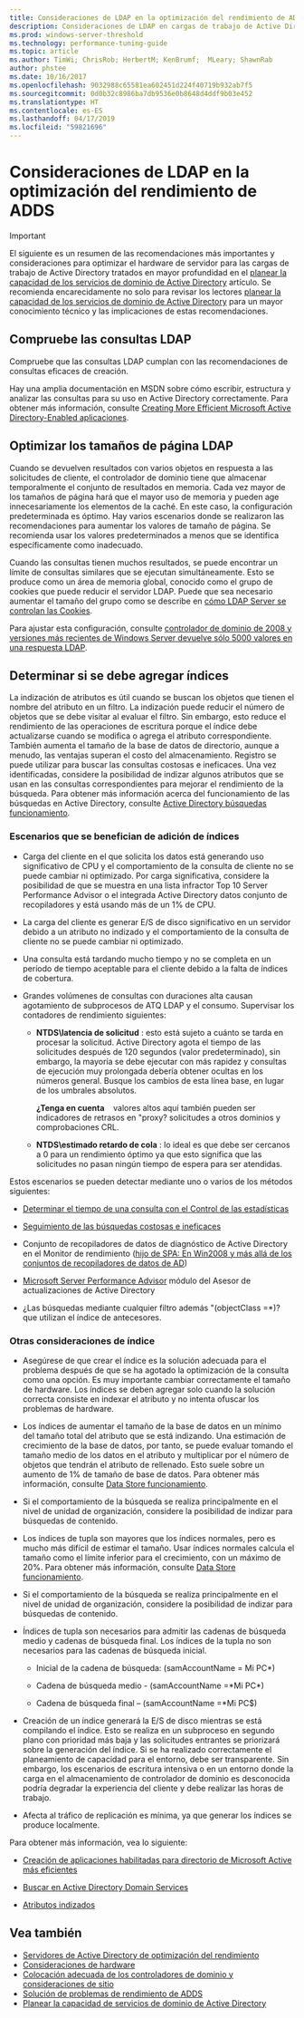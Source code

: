 ```yaml
---
title: Consideraciones de LDAP en la optimización del rendimiento de ADDS
description: Consideraciones de LDAP en cargas de trabajo de Active Directory
ms.prod: windows-server-threshold
ms.technology: performance-tuning-guide
ms.topic: article
ms.author: TimWi; ChrisRob; HerbertM; KenBrumf;  MLeary; ShawnRab
author: phstee
ms.date: 10/16/2017
ms.openlocfilehash: 9032988c65581ea602451d224f40719b932ab7f5
ms.sourcegitcommit: 0d0b32c8986ba7db9536e0b8648d4ddf9b03e452
ms.translationtype: HT
ms.contentlocale: es-ES
ms.lasthandoff: 04/17/2019
ms.locfileid: "59821696"
---
```

# <a name="ldap-considerations-in-adds-performance-tuning"></a>Consideraciones de LDAP en la optimización del rendimiento de ADDS

>[!Important]
> El siguiente es un resumen de las recomendaciones más importantes y consideraciones para optimizar el hardware de servidor para las cargas de trabajo de Active Directory tratados en mayor profundidad en el [planear la capacidad de los servicios de dominio de Active Directory](https://go.microsoft.com/fwlink/?LinkId=324566) artículo. Se recomienda encarecidamente no solo para revisar los lectores [planear la capacidad de los servicios de dominio de Active Directory](https://go.microsoft.com/fwlink/?LinkId=324566) para un mayor conocimiento técnico y las implicaciones de estas recomendaciones.

## <a name="verify-ldap-queries"></a>Compruebe las consultas LDAP

Compruebe que las consultas LDAP cumplan con las recomendaciones de consultas eficaces de creación.

Hay una amplia documentación en MSDN sobre cómo escribir, estructura y analizar las consultas para su uso en Active Directory correctamente. Para obtener más información, consulte [Creating More Efficient Microsoft Active Directory-Enabled aplicaciones](https://msdn.microsoft.com/library/ms808539.aspx).

## <a name="optimize-ldap-page-sizes"></a>Optimizar los tamaños de página LDAP

Cuando se devuelven resultados con varios objetos en respuesta a las solicitudes de cliente, el controlador de dominio tiene que almacenar temporalmente el conjunto de resultados en memoria. Cada vez mayor de los tamaños de página hará que el mayor uso de memoria y pueden age innecesariamente los elementos de la caché. En este caso, la configuración predeterminada es óptimo. Hay varios escenarios donde se realizaron las recomendaciones para aumentar los valores de tamaño de página. Se recomienda usar los valores predeterminados a menos que se identifica específicamente como inadecuado.

Cuando las consultas tienen muchos resultados, se puede encontrar un límite de consultas similares que se ejecutan simultáneamente.  Esto se produce como un área de memoria global, conocido como el grupo de cookies que puede reducir el servidor LDAP.  Puede que sea necesario aumentar el tamaño del grupo como se describe en [cómo LDAP Server se controlan las Cookies](https://technet.microsoft.com/windows-server-docs/identity/ad-ds/manage/how-ldap-server-cookies-are-handled).

Para ajustar esta configuración, consulte [controlador de dominio de 2008 y versiones más recientes de Windows Server devuelve sólo 5000 valores en una respuesta LDAP](https://support.microsoft.com/kb/2009267).

## <a name="determine-whether-to-add-indices"></a>Determinar si se debe agregar índices

La indización de atributos es útil cuando se buscan los objetos que tienen el nombre del atributo en un filtro. La indización puede reducir el número de objetos que se debe visitar al evaluar el filtro. Sin embargo, esto reduce el rendimiento de las operaciones de escritura porque el índice debe actualizarse cuando se modifica o agrega el atributo correspondiente. También aumenta el tamaño de la base de datos de directorio, aunque a menudo, las ventajas superan el costo del almacenamiento. Registro se puede utilizar para buscar las consultas costosas e ineficaces. Una vez identificadas, considere la posibilidad de indizar algunos atributos que se usan en las consultas correspondientes para mejorar el rendimiento de la búsqueda. Para obtener más información acerca del funcionamiento de las búsquedas en Active Directory, consulte [Active Directory búsquedas funcionamiento](https://technet.microsoft.com/library/cc755809.aspx).

### <a name="scenarios-that-benefit-in-adding-indices"></a>Escenarios que se benefician de adición de índices

-   Carga del cliente en el que solicita los datos está generando uso significativo de CPU y el comportamiento de la consulta de cliente no se puede cambiar ni optimizado. Por carga significativa, considere la posibilidad de que se muestra en una lista infractor Top 10 Server Performance Advisor o el integrada Active Directory datos conjunto de recopiladores y está usando más de un 1% de CPU.

-   La carga del cliente es generar E/S de disco significativo en un servidor debido a un atributo no indizado y el comportamiento de la consulta de cliente no se puede cambiar ni optimizado.

-   Una consulta está tardando mucho tiempo y no se completa en un período de tiempo aceptable para el cliente debido a la falta de índices de cobertura.

-   Grandes volúmenes de consultas con duraciones alta causan agotamiento de subprocesos de ATQ LDAP y el consumo. Supervisar los contadores de rendimiento siguientes:

    -   **NTDS\\latencia de solicitud** : esto está sujeto a cuánto se tarda en procesar la solicitud. Active Directory agota el tiempo de las solicitudes después de 120 segundos (valor predeterminado), sin embargo, la mayoría se debe ejecutar con más rapidez y consultas de ejecución muy prolongada debería obtener ocultas en los números general. Busque los cambios de esta línea base, en lugar de los umbrales absolutos.

        **¿Tenga en cuenta**    valores altos aquí también pueden ser indicadores de retrasos en "proxy? solicitudes a otros dominios y comprobaciones CRL.


    -   **NTDS\\estimado retardo de cola** : lo ideal es que debe ser cercanos a 0 para un rendimiento óptimo ya que esto significa que las solicitudes no pasan ningún tiempo de espera para ser atendidas.

Estos escenarios se pueden detectar mediante uno o varios de los métodos siguientes:

-   [Determinar el tiempo de una consulta con el Control de las estadísticas](https://msdn.microsoft.com/library/ms808539.aspx)

-   [Seguimiento de las búsquedas costosas e ineficaces](https://msdn.microsoft.com/library/ms808539.aspx)

-   Conjunto de recopiladores de datos de diagnóstico de Active Directory en el Monitor de rendimiento ([hijo de SPA: En Win2008 y más allá de los conjuntos de recopiladores de datos de AD](http://blogs.technet.com/b/askds/archive/2010/06/08/son-of-spa-ad-data-collector-sets-in-win2008-and-beyond.aspx))

-   [Microsoft Server Performance Advisor](../../../server-performance-advisor/microsoft-server-performance-advisor.md) módulo del Asesor de actualizaciones de Active Directory

-   ¿Las búsquedas mediante cualquier filtro además "(objectClass =\*)? que utilizan el índice de antecesores.

### <a name="other-index-considerations"></a>Otras consideraciones de índice

-   Asegúrese de que crear el índice es la solución adecuada para el problema después de que se ha agotado la optimización de la consulta como una opción. Es muy importante cambiar correctamente el tamaño de hardware. Los índices se deben agregar solo cuando la solución correcta consiste en indexar el atributo y no intenta ofuscar los problemas de hardware.

-   Los índices de aumentar el tamaño de la base de datos en un mínimo del tamaño total del atributo que se está indizando. Una estimación de crecimiento de la base de datos, por tanto, se puede evaluar tomando el tamaño medio de los datos en el atributo y multiplicar por el número de objetos que tendrán el atributo de rellenado. Esto suele sobre un aumento de 1% de tamaño de base de datos. Para obtener más información, consulte [Data Store funcionamiento](https://technet.microsoft.com/library/cc772829.aspx).

-   Si el comportamiento de la búsqueda se realiza principalmente en el nivel de unidad de organización, considere la posibilidad de indizar para búsquedas de contenido.

-   Los índices de tupla son mayores que los índices normales, pero es mucho más difícil de estimar el tamaño. Usar índices normales calcula el tamaño como el límite inferior para el crecimiento, con un máximo de 20%. Para obtener más información, consulte [Data Store funcionamiento](https://technet.microsoft.com/library/cc772829.aspx).

-   Si el comportamiento de la búsqueda se realiza principalmente en el nivel de unidad de organización, considere la posibilidad de indizar para búsquedas de contenido.

-   Índices de tupla son necesarios para admitir las cadenas de búsqueda medio y cadenas de búsqueda final. Los índices de la tupla no son necesarios para las cadenas de búsqueda inicial.

    -   Inicial de la cadena de búsqueda: (samAccountName = Mi PC\*)

    -   Cadena de búsqueda medio - (samAccountName =\*Mi PC\*)

    -   Cadena de búsqueda final – (samAccountName =\*Mi PC$)

-   Creación de un índice generará la E/S de disco mientras se está compilando el índice. Esto se realiza en un subproceso en segundo plano con prioridad más baja y las solicitudes entrantes se priorizará sobre la generación del índice. Si se ha realizado correctamente el planeamiento de capacidad para el entorno, debe ser transparente. Sin embargo, los escenarios de escritura intensiva o en un entorno donde la carga en el almacenamiento de controlador de dominio es desconocida podría degradar la experiencia del cliente y debe realizar las horas de trabajo.

-   Afecta al tráfico de replicación es mínima, ya que generar los índices se produce localmente.

Para obtener más información, vea lo siguiente:

-   [Creación de aplicaciones habilitadas para directorio de Microsoft Active más eficientes](https://msdn.microsoft.com/library/ms808539.aspx)

-   [Buscar en Active Directory Domain Services](https://msdn.microsoft.com/library/aa746427.aspx)

-   [Atributos indizados](https://msdn.microsoft.com/library/windows/desktop/ms677112.aspx)


## <a name="see-also"></a>Vea también
- [Servidores de Active Directory de optimización del rendimiento](index.md)
- [Consideraciones de hardware](hardware-considerations.md)
- [Colocación adecuada de los controladores de dominio y consideraciones de sitio](site-definition-considerations.md)
- [Solución de problemas de rendimiento de ADDS](troubleshoot.md) 
- [Planear la capacidad de servicios de dominio de Active Directory](https://go.microsoft.com/fwlink/?LinkId=324566)